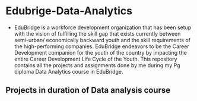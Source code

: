 # Edubrige-Data-Analytics

- EduBridge is a workforce development organization that has been setup with the vision of fulfilling the skill gap that exists currently between semi-urban/ economically backward youth and the skill requirements of the high-performing companies. EduBridge endeavors to be the Career Development companion for the youth of the country by impacting the entire Career Development Life Cycle of the Youth. This repository contains all the projects and assignments done by me during my Pg diploma Data Analytics course in EduBridge.

## Projects in duration of Data analysis course
